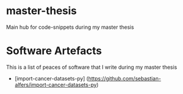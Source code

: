 # master-thesis
Main hub for code-snippets during my master thesis

# Software Artefacts

This is a list of peaces of software that I write during my master thesis

* [import-cancer-datasets-py] (https://github.com/sebastian-alfers/import-cancer-datasets-py)

